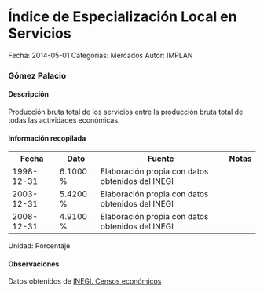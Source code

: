 Índice de Especialización Local en Servicios
=====

Fecha: 2014-05-01
Categorías: Mercados
Autor: IMPLAN

### Gómez Palacio

#### Descripción

Producción bruta total de los servicios entre la producción bruta total de todas las actividades económicas.

#### Información recopilada

<table class="table table-hover table-bordered">
  <tr><th>Fecha</th><th>Dato</th><th>Fuente</th><th>Notas</th></tr>
  <tr><td>1998-12-31</td><td>6.1000 %</td><td>Elaboración propia con datos obtenidos del INEGI</td><td></td></tr>
  <tr><td>2003-12-31</td><td>5.4200 %</td><td>Elaboración propia con datos obtenidos del INEGI</td><td></td></tr>
  <tr><td>2008-12-31</td><td>4.9100 %</td><td>Elaboración propia con datos obtenidos del INEGI</td><td></td></tr>
</table>

Unidad: Porcentaje.

#### Observaciones

Datos obtenidos de [INEGI. Censos económicos](http://www3.inegi.org.mx/sistemas/saic/)
